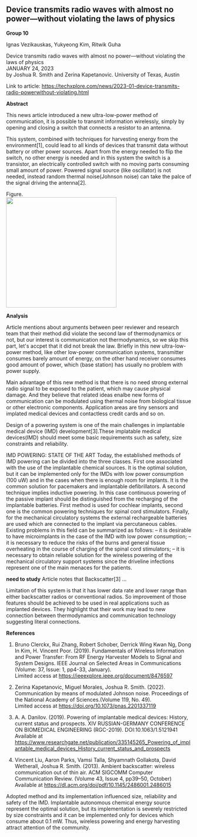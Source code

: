 ## Device transmits radio waves with almost no power—without violating the laws of physics


**Group 10**

Ignas Vezikauskas, Yukyeong Kim, Ritwik Guha  


Device transmits radio waves with almost no power—without violating the laws of physics  
JANUARY 24, 2023  
by Joshua R. Smith and Zerina Kapetanovic. University of Texas, Austin 

Link to article: https://techxplore.com/news/2023-01-device-transmits-radio-powerwithout-violating.html


**Abstract**

This news article introduced a new ultra-low-power method of communication, it is possible to transmit information wirelessly, simply by opening and closing a switch that connects a resistor to an antenna. 

This system, combined with techniques for harvesting energy from the environment[1], could lead to all kinds of devices that transmit data without battery or other power sources. Apart from the energy needed to flip the switch, no other energy is needed and in this system the switch is a transistor, an electrically controlled switch with no moving parts consuming small amount of power. Powered signal source (like oscillator) is not needed, instead random thermal noise(Johnson noise) can take the palce of the signal driving the antenna[2].

Figure.  
<img src="https://user-images.githubusercontent.com/25344978/218174612-9f9477be-c5ee-4bb4-9c55-549b4749442e.png" width="300">


**Analysis**

Article mentions about arguments between peer reviewer and research team that their method did violate the second law of thermodynamics or not, but our interest is communication not thermodynamics, so we skip this part, let's accpet that it did not break the law. Briefly in this new ultra-low-power method, like other low-power communication systems, transmitter consumes barely amount of energy, on the other hand receiver consumes good amount of power, which (base station) has usually no problem with power supply. 

Main advantage of this new method is that there is no need strong external radio signal to be exposed to the patient, which may cause physical damage. And they believe that related ideas enalbe new forms of communication can be modulated using thermal noise from biological tissue or other electronic components. Application areas are tiny sensors and implated medical devices and contactless credit cards and so on.

Design of a powering system is one of the main challenges in implantable medical device (IMD) development[3].These implatable medical devices(IMD) should meet some basic requirements such as safety, size constraints and reliability. 


IMD POWERING: STATE OF THE ART
Today, the established methods of IMD powering can be divided into the three classes. First one associated with the use of the implantable chemical sources. It is the optimal solution, but it can be implemented only for the IMDs with low power consumption (100 uW) and in the cases when there is enough room for implants. It is the common solution for pacemakers and implantable defibrillators. A second technique implies inductive powering. In this case continuous powering of the passive implant should be distinguished from the recharging of the implantable batteries.
First method is used for cochlear implants, second one is the common powering techniques for spinal cord stimulators. Finally, for the mechanical circulatory systems the external rechargeable batteries are used which are connected to the implant via percutaneous cables.
Existing problems in this field can be summarized as follows:
– it is desirable to have microimplants in the case of the IMD with low power consumption;
– it is necessary to reduce the risks of the burns and general tissue overheating in the course of charging of the spinal cord stimulators;
– it is necessary to obtain reliable solution for the wireless powering of the mechanical circulatory support systems since the driveline infections represent one of the main menaces for the patients.


**need to study**
Article notes that Backscatter[3] ...


Limitation of this system is that it has lower data rate and lower range than either backscatter radios or conventional radios. So improvement of those features should be achieved to be used in real applications such as implanted devices. They highlight that their work may lead to new connection between thermodynamics and communication technology suggesting literal connections.


**References**

1) Bruno Clerckx, Rui Zhang, Robert Schober, Derrick Wing Kwan Ng, Dong In Kim, H. Vincent Poor. (2019). Fundamentals of Wireless Information and Power Transfer: From RF Energy Harvester Models to Signal and System Designs. IEEE Journal on Selected Areas in Communications   (Volume: 37, Issue: 1, pp4-33, January).  
Limited access at https://ieeexplore.ieee.org/document/8476597

2) Zerina Kapetanovic, Miguel Morales, Joshua R. Smith. (2022). Communication by means of modulated Johnson noise. Proceedings of the National Academy of Sciences.(Volume 119, No. 49).   
Limited access at https://doi.org/10.1073/pnas.2201337119

3) A. A. Danilov. (2019). Powering of implantable medical devices: History, current status and prospects. XIV RUSSIAN-GERMANY CONFERENCE ON BIOMEDICAL ENGINEERING (RGC-2019). DOI:10.1063/1.5121941  
Available at https://www.researchgate.net/publication/335145265_Powering_of_implantable_medical_devices_History_current_status_and_prospects

4) Vincent Liu, Aaron Parks, Vamsi Talla, Shyamnath Gollakota, David Wetherall, Joshua R. Smith. (2013). Ambient backscatter: wireless communication out of thin air. ACM SIGCOMM Computer Communication Review. (Volume 43, Issue 4, pp39–50, October)   
Available at https://dl.acm.org/doi/pdf/10.1145/2486001.2486015

Adopted method and its implementation influenced size, reliability and safety of the IMD. Implantable autonomous chemical energy source represent the optimal solution, but its implementation is severely restricted by size constraints and it can be implemented only for devices which consume about 0.1 mW. Thus, wireless powering and energy harvesting attract attention of the community. 
